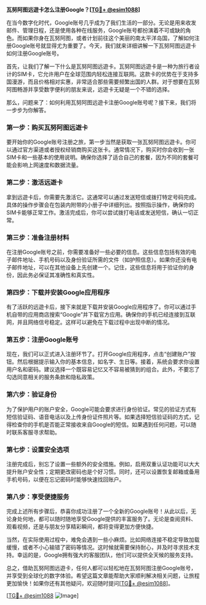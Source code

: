 **瓦努阿图远遊卡怎么注册Google？[[TG💪+ @esim1088](https://t.me/s/esim1088)]**

在当今数字化时代，Google账号几乎成为了我们生活的一部分。无论是用来收发邮件、管理日程，还是使用各种在线服务，Google账号都扮演着不可或缺的角色。而如果你身在瓦努阿图，或者计划前往这个美丽的南太平洋岛国，了解如何注册Google账号就显得尤为重要了。今天，我们就来详细讲解一下瓦努阿图远遊卡如何注册Google账号。

首先，让我们了解一下什么是瓦努阿图远遊卡。瓦努阿图远遊卡是一种为旅行者设计的SIM卡，它允许用户在全球范围内轻松连接互联网。这款卡的优势在于支持多国漫游，而且价格相对实惠，非常适合那些需要频繁出国的人群。对于想要在瓦努阿图畅游并享受数字便利的朋友来说，远遊卡无疑是一个不错的选择。

那么，问题来了：如何利用瓦努阿图远遊卡注册Google账号呢？接下来，我们将一步步为你解答。

### 第一步：购买瓦努阿图远遊卡

要开始你的Google账号注册之旅，第一步当然是获取一张瓦努阿图远遊卡。你可以通过官方渠道或者授权经销商购买这张卡。通常情况下，购买时你会收到一张SIM卡和一些基本的使用说明。确保你选择了适合自己的套餐，因为不同的套餐可能会影响上网速度和数据流量。

### 第二步：激活远遊卡

拿到远遊卡后，你需要先激活它。这通常可以通过发送短信或拨打特定号码完成。具体的操作步骤会在包装内附带的小册子中详细列出。按照指示操作，确保你的SIM卡能够正常工作。激活完成后，你可以尝试拨打电话或发送短信，确认一切正常。

### 第三步：准备注册材料

在注册Google账号之前，你需要准备好一些必要的信息。这些信息包括有效的电子邮件地址、手机号码以及身份验证所需的文件（如护照信息）。如果你还没有电子邮件地址，可以在其他设备上先创建一个。记住，这些信息将用于验证你的身份，因此务必保证其准确性和真实性。

### 第四步：下载并安装Google应用程序

有了活跃的远遊卡后，接下来就是下载并安装Google应用程序了。你可以通过手机自带的应用商店搜索“Google”并下载官方应用。确保你的手机已经连接到互联网，并且网络信号稳定。这样可以避免在下载过程中出现中断的情况。

### 第五步：注册Google账号

现在，我们可以正式进入注册环节了。打开Google应用程序，点击“创建账户”按钮。然后根据提示输入你的基本信息，如名字、生日等。接着，系统会要求你设置用户名和密码。建议选择一个既容易记忆又不容易被猜到的组合。此外，不要忘了勾选同意相关的服务条款和隐私政策。

### 第六步：验证身份

为了保护用户的账户安全，Google可能会要求进行身份验证。常见的验证方式有短信验证码、语音电话以及上传身份证件照片等。如果选择短信验证码的方式，记得检查你的手机是否能正常接收来自Google的短信。如果遇到任何问题，可以随时联系客服寻求帮助。

### 第七步：设置安全选项

注册完成后，别忘了设置一些额外的安全措施。例如，启用双重认证功能可以大大提升账户安全性；定期更改密码也是个好习惯。同时，还可以设置恢复邮箱或备用手机号码，以便在忘记密码时能够快速找回账户。

### 第八步：享受便捷服务

完成上述所有步骤后，恭喜你成功注册了一个全新的Google账号！从此以后，无论身处何地，都可以随时随地享受Google提供的丰富服务了。无论是查阅资料、观看视频，还是与朋友分享精彩瞬间，都将变得更加方便快捷。

当然，在实际使用过程中，难免会遇到一些小麻烦。比如网络连接不稳定导致加载缓慢，或者不小心输错了密码等情况。这时候就需要保持耐心，并及时寻求技术支持。幸运的是，Google拥有强大的客服团队，他们可以提供全天候的服务支持。

总之，借助瓦努阿图远遊卡，任何人都可以轻松地在瓦努阿图注册Google账号，并享受到全球化的数字体验。希望这篇文章能帮助大家顺利解决相关问题，让旅程更加愉快！如果你还有其他疑问，欢迎随时提问[[TG💪+ @esim1088](https://t.me/s/esim1088)]。

[[TG💪+ @esim1088](https://t.me/s/esim1088) ![Image](https://i.postimg.cc/4NQfJmqS/Snipaste-2025-05-13-00-14-12.png)]